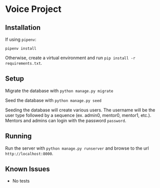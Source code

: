 # Voice Project

## Installation

If using `pipenv`:  
```
pipenv install
```

Otherwise, create a virtual environment and run `pip install -r requirements.txt`.  

## Setup
Migrate the database with `python manage.py migrate`

Seed the database with `python manage.py seed`

Seeding the database will create various users. The username will be the user type followed by a sequence (ex. admin0, mentor0, mentor1, etc.). Mentors and admins can login with the password `password`. 

## Running
Run the server with `python manage.py runserver` and browse to the url `http://localhost:8000`.


## Known Issues
- No tests
